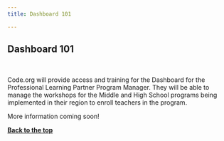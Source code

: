 ```yaml
---
title: Dashboard 101

---
```

<a id="top"></a>

## Dashboard 101

<br/>

Code.org will provide access and training for the Dashboard for the Professional Learning Partner Program Manager. They will be able to manage the workshops for the Middle and High School programs being implemented in their region to enroll teachers in the program. 
<br/>

More information coming soon!


[**Back to the top**](#top)